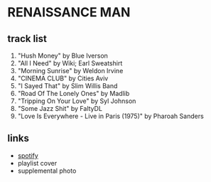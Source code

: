 # RENAISSANCE MAN

## track list

1. "Hush Money" by Blue Iverson
2. "All I Need" by Wiki; Earl Sweatshirt
3. "Morning Sunrise" by Weldon Irvine
4. "CINEMA CLUB" by Cities Aviv
5. "I Sayed That" by Slim Willis Band
6. "Road Of The Lonely Ones" by Madlib
7. "Tripping On Your Love" by Syl Johnson
8. "Some Jazz Shit" by FaltyDL
9. "Love Is Everywhere - Live in Paris (1975)" by Pharoah Sanders

## links

- [spotify](https://open.spotify.com/playlist/33wfB3PNdmZChojrd3YXbX)
- playlist cover
- supplemental photo
